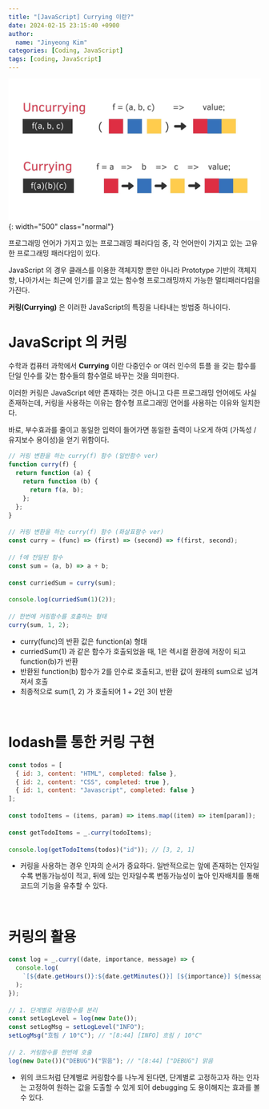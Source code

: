 ```yaml
---
title: "[JavaScript] Currying 이란?"
date: 2024-02-15 23:15:40 +0900
author:
  name: "Jinyeong Kim"
categories: [Coding, JavaScript]
tags: [coding, JavaScript]
---
```


![Currying Image](/assets/img/post_img/coding/javascript/currying.png){: width="500" class="normal"}

프로그래밍 언어가 가지고 있는 프로그래밍 패러다임 중, 각 언어만이 가지고 있는 고유한 프로그래밍 패러다임이 있다.

JavaScript 의 경우 클래스를 이용한 객체지향 뿐만 아니라 Prototype 기반의 객체지향, 나아가서는 최근에 인기를 끌고 있는 함수형 프로그래밍까지 가능한 멀티패러다임을 가진다.

**커링(Currying)** 은 이러한 JavaScript의 특징을 나타내는 방법중 하나이다.
<br />

# JavaScript 의 커링

수학과 컴퓨터 과학에서 **Currying** 이란 다중인수 or 여러 인수의 튜플 을 갖는 함수를 단일 인수를 갖는 함수들의 함수열로 바꾸는 것을 의미한다.

이러한 커링은 JavaScript 에만 존재하는 것은 아니고 다른 프로그래밍 언어에도 사실 존재하는데, 커링을 사용하는 이유는 함수형 프로그래밍 언어를 사용하는 이유와 일치한다.

바로, 부수효과를 줄이고 동일한 입력이 들어가면 동일한 출력이 나오게 하여 (가독성 / 유지보수 용이성)을 얻기 위함이다.

```javascript
// 커링 변환을 하는 curry(f) 함수 (일반함수 ver)
function curry(f) {
  return function (a) {
    return function (b) {
      return f(a, b);
    };
  };
}

// 커링 변환을 하는 curry(f) 함수 (화살표함수 ver)
const curry = (func) => (first) => (second) => f(first, second);

// f에 전달된 함수
const sum = (a, b) => a + b;

const curriedSum = curry(sum);

console.log(curriedSum(1)(2));

// 한번에 커링함수를 호출하는 형태
curry(sum, 1, 2);
```

- curry(func)의 반환 값은 function(a) 형태
- curriedSum(1) 과 같은 함수가 호출되었을 때, 1은 렉시컬 환경에 저장이 되고 function(b)가 반환
- 반환된 function(b) 함수가 2를 인수로 호출되고, 반환 값이 원래의 sum으로 넘겨져서 호출
- 최종적으로 sum(1, 2) 가 호출되어 1 + 2인 3이 반환

<br />

# lodash를 통한 커링 구현

```javascript
const todos = [
  { id: 3, content: "HTML", completed: false },
  { id: 2, content: "CSS", completed: true },
  { id: 1, content: "Javascript", completed: false }
];

const todoItems = (items, param) => items.map((item) => item[param]);

const getTodoItems = _.curry(todoItems);

console.log(getTodoItems(todos)("id")); // [3, 2, 1]
```

- 커링을 사용하는 경우 인자의 순서가 중요하다. 일반적으로는 앞에 존재하는 인자일 수록 변동가능성이 적고, 뒤에 있는 인자일수록 변동가능성이 높아 인자배치를 통해 코드의 기능을 유추할 수 있다.

<br />

# 커링의 활용

```javascript
const log = _.curry((date, importance, message) => {
  console.log(
    `[${date.getHours()}:${date.getMinutes()}] [${importance}] ${message}`
  );
});

// 1. 단계별로 커링함수를 분리
const setLogLevel = log(new Date());
const setLogMsg = setLogLevel("INFO");
setLogMsg("흐림 / 10°C"); // "[8:44] [INFO] 흐림 / 10°C"

// 2. 커링함수를 한번에 호출
log(new Date())("DEBUG")("맑음"); // "[8:44] ["DEBUG"] 맑음
```

- 위의 코드처럼 단계별로 커링함수를 나누게 된다면, 단계별로 고정하고자 하는 인자는 고정하여 원하는 값을 도출할 수 있게 되어 debugging 도 용이해지는 효과를 볼 수 있다.
